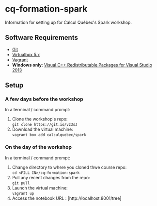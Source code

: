 # cq-formation-spark

Information for setting up for Calcul Québec's Spark workshop.

## Software Requirements

- [Git](https://git-scm.com/downloads)
- [Virtualbox 5.x](https://www.virtualbox.org/download)
- [Vagrant](https://www.vagrantup.com/downloads.html)
- **Windows only**: [Visual C++ Redistributable Packages for Visual Studio 2013](https://www.microsoft.com/en-ca/download/details.aspx?id=40784)

## Setup

### A few days before the workshop

In a terminal / command prompt:

1. Clone the workshop's repo:  
```git clone https://git.io/vz3sJ```
2. Download the virtual machine:  
```vagrant box add calculquebec/spark```

### On the day of the workshop

In a terminal / command prompt:
1. Change directory to where you cloned thwe course repo:  
```cd <FILL IN>/cq-formation-spark```
2. Pull any recent changes from the repo:  
```git pull```
3. Launch the virtual machine:  
```vagrant up```
4. Access the notebook URL : [http://localhost:8001/tree]
